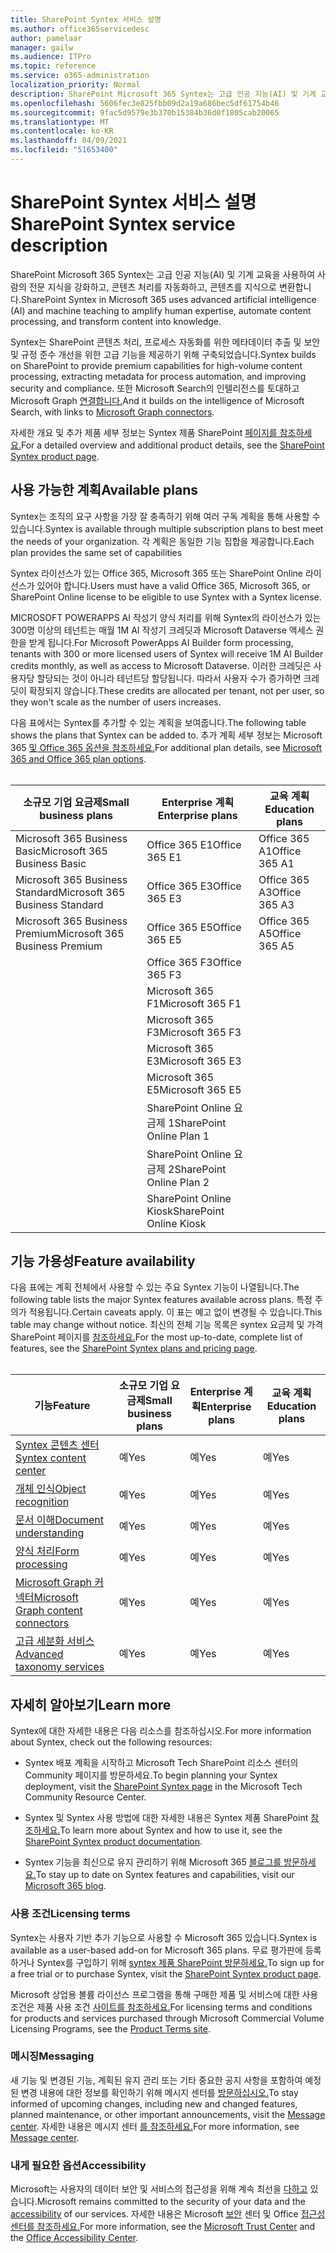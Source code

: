 ```yaml
---
title: SharePoint Syntex 서비스 설명
ms.author: office365servicedesc
author: pamelaar
manager: gailw
ms.audience: ITPro
ms.topic: reference
ms.service: o365-administration
localization_priority: Normal
description: SharePoint Microsoft 365 Syntex는 고급 인공 지능(AI) 및 기계 교육을 사용하여 사람의 전문 지식을 강화하고, 콘텐츠 처리를 자동화하고, 콘텐츠를 지식으로 변환합니다.
ms.openlocfilehash: 5606fec3e825fbb09d2a19a686bec5df61754b46
ms.sourcegitcommit: 9fac5d9579e3b370b15384b36d0f1805cab20065
ms.translationtype: MT
ms.contentlocale: ko-KR
ms.lasthandoff: 04/09/2021
ms.locfileid: "51653400"
---
```

# <a name="sharepoint-syntex-service-description"></a><span data-ttu-id="c8ce5-103">SharePoint Syntex 서비스 설명</span><span class="sxs-lookup"><span data-stu-id="c8ce5-103">SharePoint Syntex service description</span></span> 

<span data-ttu-id="c8ce5-104">SharePoint Microsoft 365 Syntex는 고급 인공 지능(AI) 및 기계 교육을 사용하여 사람의 전문 지식을 강화하고, 콘텐츠 처리를 자동화하고, 콘텐츠를 지식으로 변환합니다.</span><span class="sxs-lookup"><span data-stu-id="c8ce5-104">SharePoint Syntex in Microsoft 365 uses advanced artificial intelligence (AI) and machine teaching to amplify human expertise, automate content processing, and transform content into knowledge.</span></span>

<span data-ttu-id="c8ce5-105">Syntex는 SharePoint 콘텐츠 처리, 프로세스 자동화를 위한 메타데이터 추출 및 보안 및 규정 준수 개선을 위한 고급 기능을 제공하기 위해 구축되었습니다.</span><span class="sxs-lookup"><span data-stu-id="c8ce5-105">Syntex builds on SharePoint to provide premium capabilities for high-volume content processing, extracting metadata for process automation, and improving security and compliance.</span></span> <span data-ttu-id="c8ce5-106">또한 Microsoft Search의 인텔리전스를 토대하고 Microsoft Graph [연결합니다.](/microsoftsearch/connectors-overview)</span><span class="sxs-lookup"><span data-stu-id="c8ce5-106">And it builds on the intelligence of Microsoft Search, with links to [Microsoft Graph connectors](/microsoftsearch/connectors-overview).</span></span>

<span data-ttu-id="c8ce5-107">자세한 개요 및 추가 제품 세부 정보는 Syntex 제품 SharePoint [페이지를 참조하세요.](https://aka.ms/sharepointsyntex)</span><span class="sxs-lookup"><span data-stu-id="c8ce5-107">For a detailed overview and additional product details, see the [SharePoint Syntex product page](https://aka.ms/sharepointsyntex).</span></span>

## <a name="available-plans"></a><span data-ttu-id="c8ce5-108">사용 가능한 계획</span><span class="sxs-lookup"><span data-stu-id="c8ce5-108">Available plans</span></span>

<span data-ttu-id="c8ce5-109">Syntex는 조직의 요구 사항을 가장 잘 충족하기 위해 여러 구독 계획을 통해 사용할 수 있습니다.</span><span class="sxs-lookup"><span data-stu-id="c8ce5-109">Syntex is available through multiple subscription plans to best meet the needs of your organization.</span></span> <span data-ttu-id="c8ce5-110">각 계획은 동일한 기능 집합을 제공합니다.</span><span class="sxs-lookup"><span data-stu-id="c8ce5-110">Each plan provides the same set of capabilities</span></span>

<span data-ttu-id="c8ce5-111">Syntex 라이선스가 있는 Office 365, Microsoft 365 또는 SharePoint Online 라이선스가 있어야 합니다.</span><span class="sxs-lookup"><span data-stu-id="c8ce5-111">Users must have a valid Office 365, Microsoft 365, or SharePoint Online license to be eligible to use Syntex with a Syntex license.</span></span>

<span data-ttu-id="c8ce5-112">MICROSOFT POWERAPPS AI 작성기 양식 처리를 위해 Syntex의 라이선스가 있는 300명 이상의 테넌트는 매월 1M AI 작성기 크레딧과 Microsoft Dataverse 액세스 권한을 받게 됩니다.</span><span class="sxs-lookup"><span data-stu-id="c8ce5-112">For Microsoft PowerApps AI Builder form processing, tenants with 300 or more licensed users of Syntex will receive 1M AI Builder credits monthly, as well as access to Microsoft Dataverse.</span></span> <span data-ttu-id="c8ce5-113">이러한 크레딧은 사용자당 할당되는 것이 아니라 테넌트당 할당됩니다. 따라서 사용자 수가 증가하면 크레딧이 확장되지 않습니다.</span><span class="sxs-lookup"><span data-stu-id="c8ce5-113">These credits are allocated per tenant, not per user, so they won't scale as the number of users increases.</span></span>

<span data-ttu-id="c8ce5-114">다음 표에서는 Syntex를 추가할 수 있는 계획을 보여줍니다.</span><span class="sxs-lookup"><span data-stu-id="c8ce5-114">The following table shows the plans that Syntex can be added to.</span></span> <span data-ttu-id="c8ce5-115">추가 계획 세부 정보는 Microsoft 365 [및 Office 365 옵션을 참조하세요.](../office-365-platform-service-description/office-365-plan-options.md)</span><span class="sxs-lookup"><span data-stu-id="c8ce5-115">For additional plan details, see [Microsoft 365 and Office 365 plan options](../office-365-platform-service-description/office-365-plan-options.md).</span></span><br><br>


| <span data-ttu-id="c8ce5-116">소규모 기업 요금제</span><span class="sxs-lookup"><span data-stu-id="c8ce5-116">Small business plans</span></span>            | <span data-ttu-id="c8ce5-117">Enterprise 계획</span><span class="sxs-lookup"><span data-stu-id="c8ce5-117">Enterprise plans</span></span>         | <span data-ttu-id="c8ce5-118">교육 계획</span><span class="sxs-lookup"><span data-stu-id="c8ce5-118">Education plans</span></span>     |
| ------------------------------- | ------------------------ | ------------------- |
| <span data-ttu-id="c8ce5-119">Microsoft 365 Business Basic</span><span class="sxs-lookup"><span data-stu-id="c8ce5-119">Microsoft 365 Business Basic</span></span>    | <span data-ttu-id="c8ce5-120">Office 365 E1</span><span class="sxs-lookup"><span data-stu-id="c8ce5-120">Office 365 E1</span></span>            | <span data-ttu-id="c8ce5-121">Office 365 A1</span><span class="sxs-lookup"><span data-stu-id="c8ce5-121">Office 365 A1</span></span>       |
| <span data-ttu-id="c8ce5-122">Microsoft 365 Business Standard</span><span class="sxs-lookup"><span data-stu-id="c8ce5-122">Microsoft 365 Business Standard</span></span> | <span data-ttu-id="c8ce5-123">Office 365 E3</span><span class="sxs-lookup"><span data-stu-id="c8ce5-123">Office 365 E3</span></span>            | <span data-ttu-id="c8ce5-124">Office 365 A3</span><span class="sxs-lookup"><span data-stu-id="c8ce5-124">Office 365 A3</span></span>       |
| <span data-ttu-id="c8ce5-125">Microsoft 365 Business Premium</span><span class="sxs-lookup"><span data-stu-id="c8ce5-125">Microsoft 365 Business Premium</span></span>  | <span data-ttu-id="c8ce5-126">Office 365 E5</span><span class="sxs-lookup"><span data-stu-id="c8ce5-126">Office 365 E5</span></span>            | <span data-ttu-id="c8ce5-127">Office 365 A5</span><span class="sxs-lookup"><span data-stu-id="c8ce5-127">Office 365 A5</span></span>       |
|                                 | <span data-ttu-id="c8ce5-128">Office 365 F3</span><span class="sxs-lookup"><span data-stu-id="c8ce5-128">Office 365 F3</span></span>            |                     |
|                                 | <span data-ttu-id="c8ce5-129">Microsoft 365 F1</span><span class="sxs-lookup"><span data-stu-id="c8ce5-129">Microsoft 365 F1</span></span>         |                     |
|                                 | <span data-ttu-id="c8ce5-130">Microsoft 365 F3</span><span class="sxs-lookup"><span data-stu-id="c8ce5-130">Microsoft 365 F3</span></span>         |                     |
|                                 | <span data-ttu-id="c8ce5-131">Microsoft 365 E3</span><span class="sxs-lookup"><span data-stu-id="c8ce5-131">Microsoft 365 E3</span></span>         |                     |
|                                 | <span data-ttu-id="c8ce5-132">Microsoft 365 E5</span><span class="sxs-lookup"><span data-stu-id="c8ce5-132">Microsoft 365 E5</span></span>         |                     |
|                                 | <span data-ttu-id="c8ce5-133">SharePoint Online 요금제 1</span><span class="sxs-lookup"><span data-stu-id="c8ce5-133">SharePoint Online Plan 1</span></span> |                     |
|                                 | <span data-ttu-id="c8ce5-134">SharePoint Online 요금제 2</span><span class="sxs-lookup"><span data-stu-id="c8ce5-134">SharePoint Online Plan 2</span></span> |                     |
|                                 | <span data-ttu-id="c8ce5-135">SharePoint Online Kiosk</span><span class="sxs-lookup"><span data-stu-id="c8ce5-135">SharePoint Online Kiosk</span></span>  |                     |

## <a name="feature-availability"></a><span data-ttu-id="c8ce5-136">기능 가용성</span><span class="sxs-lookup"><span data-stu-id="c8ce5-136">Feature availability</span></span>

<span data-ttu-id="c8ce5-137">다음 표에는 계획 전체에서 사용할 수 있는 주요 Syntex 기능이 나열됩니다.</span><span class="sxs-lookup"><span data-stu-id="c8ce5-137">The following table lists the major Syntex features available across plans.</span></span> <span data-ttu-id="c8ce5-138">특정 주의가 적용됩니다.</span><span class="sxs-lookup"><span data-stu-id="c8ce5-138">Certain caveats apply.</span></span> <span data-ttu-id="c8ce5-139">이 표는 예고 없이 변경될 수 있습니다.</span><span class="sxs-lookup"><span data-stu-id="c8ce5-139">This table may change without notice.</span></span> <span data-ttu-id="c8ce5-140">최신의 전체 기능 목록은 syntex 요금제 및 가격 SharePoint 페이지를 [참조하세요.](https://www.microsoft.com/microsoft-365/enterprise/sharepoint-syntex)</span><span class="sxs-lookup"><span data-stu-id="c8ce5-140">For the most up-to-date, complete list of features, see the [SharePoint Syntex plans and pricing page](https://www.microsoft.com/microsoft-365/enterprise/sharepoint-syntex).</span></span><br><br>

| <span data-ttu-id="c8ce5-141">기능</span><span class="sxs-lookup"><span data-stu-id="c8ce5-141">Feature</span></span> | <span data-ttu-id="c8ce5-142">소규모 기업 요금제</span><span class="sxs-lookup"><span data-stu-id="c8ce5-142">Small business plans</span></span> | <span data-ttu-id="c8ce5-143">Enterprise 계획</span><span class="sxs-lookup"><span data-stu-id="c8ce5-143">Enterprise plans</span></span> | <span data-ttu-id="c8ce5-144">교육 계획</span><span class="sxs-lookup"><span data-stu-id="c8ce5-144">Education plans</span></span> |
|--|--|--|--|
| [<span data-ttu-id="c8ce5-145">Syntex 콘텐츠 센터</span><span class="sxs-lookup"><span data-stu-id="c8ce5-145">Syntex content center</span></span>](sharepoint-syntex-features.md#syntex-content-center) | <span data-ttu-id="c8ce5-146">예</span><span class="sxs-lookup"><span data-stu-id="c8ce5-146">Yes</span></span> | <span data-ttu-id="c8ce5-147">예</span><span class="sxs-lookup"><span data-stu-id="c8ce5-147">Yes</span></span> | <span data-ttu-id="c8ce5-148">예</span><span class="sxs-lookup"><span data-stu-id="c8ce5-148">Yes</span></span> |
| [<span data-ttu-id="c8ce5-149">개체 인식</span><span class="sxs-lookup"><span data-stu-id="c8ce5-149">Object recognition</span></span>](sharepoint-syntex-features.md#object-recognition) | <span data-ttu-id="c8ce5-150">예</span><span class="sxs-lookup"><span data-stu-id="c8ce5-150">Yes</span></span> | <span data-ttu-id="c8ce5-151">예</span><span class="sxs-lookup"><span data-stu-id="c8ce5-151">Yes</span></span> | <span data-ttu-id="c8ce5-152">예</span><span class="sxs-lookup"><span data-stu-id="c8ce5-152">Yes</span></span> |
| [<span data-ttu-id="c8ce5-153">문서 이해</span><span class="sxs-lookup"><span data-stu-id="c8ce5-153">Document understanding</span></span>](sharepoint-syntex-features.md#document-understanding) | <span data-ttu-id="c8ce5-154">예</span><span class="sxs-lookup"><span data-stu-id="c8ce5-154">Yes</span></span> | <span data-ttu-id="c8ce5-155">예</span><span class="sxs-lookup"><span data-stu-id="c8ce5-155">Yes</span></span> | <span data-ttu-id="c8ce5-156">예</span><span class="sxs-lookup"><span data-stu-id="c8ce5-156">Yes</span></span> |
| [<span data-ttu-id="c8ce5-157">양식 처리</span><span class="sxs-lookup"><span data-stu-id="c8ce5-157">Form processing</span></span>](sharepoint-syntex-features.md#form-processing) | <span data-ttu-id="c8ce5-158">예</span><span class="sxs-lookup"><span data-stu-id="c8ce5-158">Yes</span></span> | <span data-ttu-id="c8ce5-159">예</span><span class="sxs-lookup"><span data-stu-id="c8ce5-159">Yes</span></span> | <span data-ttu-id="c8ce5-160">예</span><span class="sxs-lookup"><span data-stu-id="c8ce5-160">Yes</span></span> |
| [<span data-ttu-id="c8ce5-161">Microsoft Graph 커넥터</span><span class="sxs-lookup"><span data-stu-id="c8ce5-161">Microsoft Graph content connectors</span></span>](sharepoint-syntex-features.md#microsoft-graph-content-connectors) | <span data-ttu-id="c8ce5-162">예</span><span class="sxs-lookup"><span data-stu-id="c8ce5-162">Yes</span></span> | <span data-ttu-id="c8ce5-163">예</span><span class="sxs-lookup"><span data-stu-id="c8ce5-163">Yes</span></span> | <span data-ttu-id="c8ce5-164">예</span><span class="sxs-lookup"><span data-stu-id="c8ce5-164">Yes</span></span> |
| [<span data-ttu-id="c8ce5-165">고급 세분화 서비스</span><span class="sxs-lookup"><span data-stu-id="c8ce5-165">Advanced taxonomy services</span></span>](sharepoint-syntex-features.md#advanced-taxonomy-services) | <span data-ttu-id="c8ce5-166">예</span><span class="sxs-lookup"><span data-stu-id="c8ce5-166">Yes</span></span> | <span data-ttu-id="c8ce5-167">예</span><span class="sxs-lookup"><span data-stu-id="c8ce5-167">Yes</span></span> | <span data-ttu-id="c8ce5-168">예</span><span class="sxs-lookup"><span data-stu-id="c8ce5-168">Yes</span></span> |

## <a name="learn-more"></a><span data-ttu-id="c8ce5-169">자세히 알아보기</span><span class="sxs-lookup"><span data-stu-id="c8ce5-169">Learn more</span></span>

<span data-ttu-id="c8ce5-170">Syntex에 대한 자세한 내용은 다음 리소스를 참조하십시오.</span><span class="sxs-lookup"><span data-stu-id="c8ce5-170">For more information about Syntex, check out the following resources:</span></span>

  - <span data-ttu-id="c8ce5-171">Syntex 배포 계획을 시작하고 [](https://resources.techcommunity.microsoft.com/sharepoint-syntex/) Microsoft Tech SharePoint 리소스 센터의 Community 페이지를 방문하세요.</span><span class="sxs-lookup"><span data-stu-id="c8ce5-171">To begin planning your Syntex deployment, visit the [SharePoint Syntex page](https://resources.techcommunity.microsoft.com/sharepoint-syntex/) in the Microsoft Tech Community Resource Center.</span></span>

  - <span data-ttu-id="c8ce5-172">Syntex 및 Syntex 사용 방법에 대한 자세한 내용은 Syntex 제품 SharePoint [참조하세요.](/microsoft-365/contentunderstanding/)</span><span class="sxs-lookup"><span data-stu-id="c8ce5-172">To learn more about Syntex and how to use it, see the [SharePoint Syntex product documentation](/microsoft-365/contentunderstanding/).</span></span>

  - <span data-ttu-id="c8ce5-173">Syntex 기능을 최신으로 유지 관리하기 위해 Microsoft 365 [블로그를 방문하세요.](https://go.microsoft.com/fwlink/?linkid=2084915)</span><span class="sxs-lookup"><span data-stu-id="c8ce5-173">To stay up to date on Syntex features and capabilities, visit our [Microsoft 365 blog](https://go.microsoft.com/fwlink/?linkid=2084915).</span></span>

### <a name="licensing-terms"></a><span data-ttu-id="c8ce5-174">사용 조건</span><span class="sxs-lookup"><span data-stu-id="c8ce5-174">Licensing terms</span></span>

<span data-ttu-id="c8ce5-175">Syntex는 사용자 기반 추가 기능으로 사용할 수 Microsoft 365 있습니다.</span><span class="sxs-lookup"><span data-stu-id="c8ce5-175">Syntex is available as a user-based add-on for Microsoft 365 plans.</span></span> <span data-ttu-id="c8ce5-176">무료 평가판에 등록하거나 Syntex를 구입하기 위해 [syntex 제품 SharePoint 방문하세요.](https://aka.ms/sharepointsyntex)</span><span class="sxs-lookup"><span data-stu-id="c8ce5-176">To sign up for a free trial or to purchase Syntex, visit the [SharePoint Syntex product page](https://aka.ms/sharepointsyntex).</span></span>

<span data-ttu-id="c8ce5-177">Microsoft 상업용 볼륨 라이선스 프로그램을 통해 구매한 제품 및 서비스에 대한 사용 조건은 제품 사용 조건 [사이트를 참조하세요.](https://www.microsoft.com/licensing/terms/)</span><span class="sxs-lookup"><span data-stu-id="c8ce5-177">For licensing terms and conditions for products and services purchased through Microsoft Commercial Volume Licensing Programs, see the [Product Terms site](https://www.microsoft.com/licensing/terms/).</span></span>

### <a name="messaging"></a><span data-ttu-id="c8ce5-178">메시징</span><span class="sxs-lookup"><span data-stu-id="c8ce5-178">Messaging</span></span>

<span data-ttu-id="c8ce5-179">새 기능 및 변경된 기능, 계획된 유지 관리 또는 기타 중요한 공지 사항을 포함하여 예정된 변경 내용에 대한 정보를 확인하기 위해 메시지 센터를 [방문하십시오.](https://go.microsoft.com/fwlink/p/?linkid=2070717)</span><span class="sxs-lookup"><span data-stu-id="c8ce5-179">To stay informed of upcoming changes, including new and changed features, planned maintenance, or other important announcements, visit the [Message center](https://go.microsoft.com/fwlink/p/?linkid=2070717).</span></span> <span data-ttu-id="c8ce5-180">자세한 내용은 메시지 센터 [를 참조하세요.](/microsoft-365/admin/manage/message-center)</span><span class="sxs-lookup"><span data-stu-id="c8ce5-180">For more information, see [Message center](/microsoft-365/admin/manage/message-center).</span></span>

### <a name="accessibility"></a><span data-ttu-id="c8ce5-181">내게 필요한 옵션</span><span class="sxs-lookup"><span data-stu-id="c8ce5-181">Accessibility</span></span>

<span data-ttu-id="c8ce5-182">Microsoft는 사용자의 데이터 보안 및 서비스의 접근성을 위해 계속 최선을 [다하고](https://www.microsoft.com/trust-center/compliance/accessibility) 있습니다.</span><span class="sxs-lookup"><span data-stu-id="c8ce5-182">Microsoft remains committed to the security of your data and the [accessibility](https://www.microsoft.com/trust-center/compliance/accessibility) of our services.</span></span> <span data-ttu-id="c8ce5-183">자세한 내용은 Microsoft [보안](https://www.microsoft.com/trust-center) 센터 및 Office [접근성 센터를 참조하세요.](https://support.office.com/article/ecab0fcf-d143-4fe8-a2ff-6cd596bddc6d)</span><span class="sxs-lookup"><span data-stu-id="c8ce5-183">For more information, see the [Microsoft Trust Center](https://www.microsoft.com/trust-center) and the [Office Accessibility Center](https://support.office.com/article/ecab0fcf-d143-4fe8-a2ff-6cd596bddc6d).</span></span>